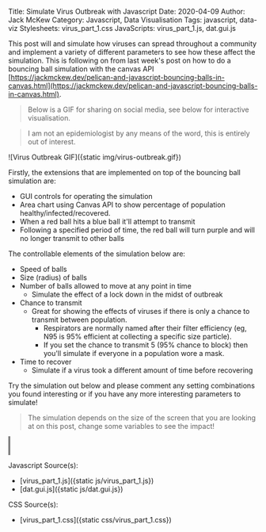 Title: Simulate Virus Outbreak with Javascript
Date: 2020-04-09
Author: Jack McKew
Category: Javascript, Data Visualisation
Tags: javascript, data-viz
Stylesheets: virus_part_1.css
JavaScripts: virus_part_1.js, dat.gui.js

This post will and simulate how viruses can spread throughout a community and implement a variety of different parameters to see how these affect the simulation. This is following on from last week's post on how to do a bouncing ball simulation with the canvas API [https://jackmckew.dev/pelican-and-javascript-bouncing-balls-in-canvas.html](https://jackmckew.dev/pelican-and-javascript-bouncing-balls-in-canvas.html).

> Below is a GIF for sharing on social media, see below for interactive visualisation.

> I am not an epidemiologist by any means of the word, this is entirely out of interest.

![Virus Outbreak GIF]({static img/virus-outbreak.gif})
 
Firstly, the extensions that are implemented on top of the bouncing ball simulation are:

- GUI controls for operating the simulation
- Area chart using Canvas API to show percentage of population healthy/infected/recovered.
- When a red ball hits a blue ball it'll attempt to transmit
- Following a specified period of time, the red ball will turn purple and will no longer transmit to other balls

The controllable elements of the simulation below are:

- Speed of balls
- Size (radius) of balls
- Number of balls allowed to move at any point in time
    - Simulate the effect of a lock down in the midst of outbreak
- Chance to transmit
    - Great for showing the effects of viruses if there is only a chance to transmit between population.
        - Respirators are normally named after their filter efficiency (eg, N95 is 95% efficient at collecting a specific size particle).
        - If you set the chance to transmit 5 (95% chance to block) then you'll simulate if everyone in a population wore a mask.
- Time to recover
    - Simulate if a virus took a different amount of time before recovering

Try the simulation out below and please comment any setting combinations you found interesting or if you have any more interesting parameters to simulate!

> The simulation depends on the size of the screen that you are looking at on this post, change some variables to see the impact!

<div id="simulation-block">
    <div id="tickers">
        <p id="timer"></p>
        <p id="infected_count"></p>
        <p id="healthy_count"></p>
        <p id="recovered_count"></p>
    </div>
    <div id="summary-block">
        <div id="controls-container"></div>
        <canvas id="area_chart" width="400" height="200" style="border: 2px solid grey;"></canvas>
    </div>
    <div id="ball-container">
        <canvas id="mycanvas" width="800" height="400" style="border: 2px solid grey;"></canvas>
    </div>

</div>

Javascript Source(s):

- [virus_part_1.js]({static js/virus_part_1.js})
- [dat.gui.js]({static js/dat.gui.js})

CSS Source(s):

- [virus_part_1.css]({static css/virus_part_1.css})
